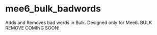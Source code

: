 # mee6_bulk_badwords
Adds and Removes bad words in Bulk. Designed only for Mee6.
BULK REMOVE COMING SOON!
